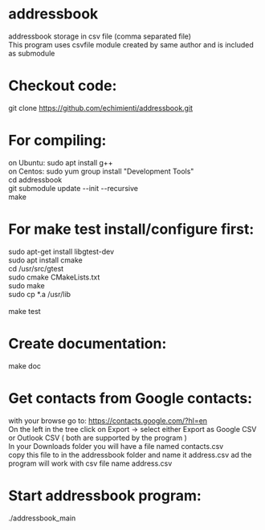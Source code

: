 # addressbook
addressbook storage in csv file (comma separated file) <br />
This program uses csvfile module created by same author and is included as submodule <br />

# Checkout code:
git clone https://github.com/echimienti/addressbook.git <br />


# For compiling:
on Ubuntu: sudo apt install g++ <br />
on Centos: sudo yum group install "Development Tools" <br />
cd addressbook <br />
git submodule update --init --recursive <br />
make <br />


# For make test install/configure first:
sudo apt-get install libgtest-dev <br />
sudo apt install cmake <br />
cd /usr/src/gtest <br />
sudo cmake CMakeLists.txt <br />
sudo make <br />
sudo cp *.a /usr/lib <br />
<br />
make test <br />


# Create documentation:
make doc <br />


# Get contacts from Google contacts:
with your browse go to: https://contacts.google.com/?hl=en <br />
On the left in the tree click on Export -> select either Export as Google CSV or Outlook CSV ( both are supported by the program ) <br />
In your Downloads folder you will have a file named contacts.csv <br />
copy this file to in the addressbook folder and name it address.csv ad the program will work with csv file name address.csv <br />


# Start addressbook program:
./addressbook_main <br />
